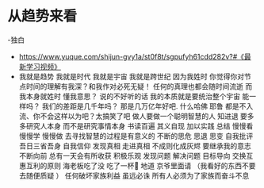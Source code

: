 # 从趋势来看
-独白
- https://www.yuque.com/shijun-gvy1a/st0f8t/sgpufyh61cdd282v?#《最新学习视频》
- 我就是趋势 我就是时代 我就是宇宙 我就是跨世纪 因为我姓时 你觉得你对节点时间的理解有我深？和我作对必死无疑！  任何的真理也都会随时间流逝 而我本身就姓时 懂我意思？ 说的不好听的话 我的本质就是要统治整个宇宙 能一样吗？ 我们的差距是几千年吗？ 那是几万亿年好吧. 什么哈佛 耶鲁 都是不入流、你不会这样以为吧？太搞笑了吧 做人要做一个聪明智慧的人 知进退 要多多研究人本身 而不是研究事情本身 书读百遍 其义自现 加以实践 总结 慢慢看 慢慢学 慢慢做 去寻找智慧的过程是有意义的 不断的思危 思退 思变 自我批评 吾日三省吾身 自我信仰 发现真相 走进真相 不成则化成灰烬  要继承我的意志  不断向前 总有一天会有所收获  积极乐观 发现问题 解决问题 目标导向 交换互惠互利的原则   海老板吃了没 吃了一杯🥃 地道 京爷里面请 （我看好的东西不要去随便质疑 ） 任何破坏家族利益 虽远必诛 所有人必须为了家族而奋斗不息 